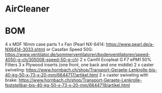 # AirCleaner

# BOM

4 x MDF 16mm case parts
1 x Fan (Pearl NX-6414: https://www.pearl.de/a-NX6414-3033.shtml or Casafan Speed 50G: https://www.ventilator.de/sommerventilatoren/bodenventilatoren/speed-4050-g-ch/305008-speed-50-g-ch)
2 x Camfil Ecopleat G F7 ePM1 50% Filters
3 x Plywood inserts (one front, one back and one middle)
2 x caster swiveling: https://www.hornbach.ch/shop/Transport-Geraete-Lenkrolle-bis-40-kg-50-x-73-x-20-mm/6644717/artikel.html
2 x caster swiveling with brake: https://www.hornbach.ch/shop/Transport-Geraete-Lenkrolle-feststellbar-bis-40-kg-50-x-73-x-20-mm/6644719/artikel.html


